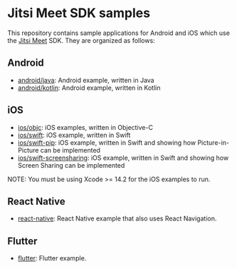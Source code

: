 # Jitsi Meet SDK samples

This repository contains sample applications for Android and iOS which use the [Jitsi Meet] SDK. They are organized
as follows:

## Android

* [android/java](android/java): Android example, written in Java
* [android/kotlin](android/kotlin): Android example, written in Kotlin

## iOS

* [ios/objc](ios/objc): iOS examples, written in Objective-C
* [ios/swift](ios/swift): iOS example, written in Swift
* [ios/swift-pip](ios/swift-pip): iOS example, written in Swift and showing how Picture-in-Picture can be implemented
* [ios/swift-screensharing](ios/swift-screensharing): iOS example, written in Swift and showing how Screen Sharing can be implemented

NOTE: You must be using Xcode >= 14.2 for the iOS examples to run.

## React Native

* [react-native](react-native): React Native example that also uses React Navigation.

## Flutter

* [flutter](flutter): Flutter example.

[Jitsi Meet]: https://github.com/jitsi/jitsi-meet
